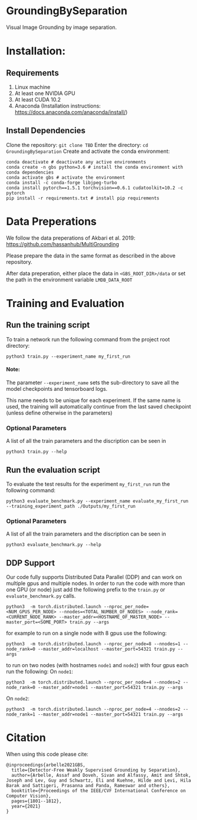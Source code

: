 # GroundingBySeparation
Visual Image Grounding by image separation.

# Installation:
## Requirements
1. Linux machine
1. At least one NVIDIA GPU
1. At least CUDA 10.2
1. Anaconda (Installation instructions: https://docs.anaconda.com/anaconda/install/)
## Install Dependencies
Clone the repository:
`git clone TBD`
Enter the directory:
`cd GroundingBySeparation`
Create and activate the conda environment:
```shell script
conda deactivate # deactivate any active environments
conda create -n gbs python=3.6 # install the conda environment with conda dependencies
conda activate gbs # activate the environment
conda install -c conda-forge libjpeg-turbo
conda install pytorch==1.5.1 torchvision==0.6.1 cudatoolkit=10.2 -c pytorch
pip install -r requirements.txt # install pip requirements
```

# Data Preperations
We follow the data preperations of Akbari et al. 2019: 
https://github.com/hassanhub/MultiGrounding

Please prepare the data in the same format as described in the above repository.

After data preperation, either place the data in `<GBS_ROOT_DIR>/data` or  set the path in the environment variable `LMDB_DATA_ROOT`

# Training and Evaluation

## Run the training script
To train a network run the following command from the project root directory:
```shell script
python3 train.py --experiment_name my_first_run
```
#### Note: 
The parameter `--experiment_name` sets the sub-directory to save all the model checkpoints and tensorboard logs.

This name needs to be unique for each experiment. If the same name is used, the training will automatically continue 
from the last saved checkpoint (unless define otherwise in the parameters) 
### Optional Parameters
A list of all the train parameters and the discription can be seen in 
```shell script
python3 train.py --help
```


## Run the evaluation script
To evaluate the test results for the experiment `my_first_run` run the following command:
```shell script
python3 evaluate_benchmark.py --experiment_name evaluate_my_first_run --training_experiment_path ./Outputs/my_first_run
```

### Optional Parameters
A list of all the train parameters and the discription can be seen in 
```shell script
python3 evaluate_benchmark.py --help
```


## DDP Support
Our code fully supports Distributed Data Parallel (DDP) and can work on multiple gpus and multiple nodes.
In order to run the code with more than one GPU (or node) just add the following prefix to the `train.py` or 
`evaluate_benchmark.py` calls.
```shell script
python3  -m torch.distributed.launch --nproc_per_node=<NUM_GPUS_PER_NODE> --nnodes=<TOTAL_NUMBER_OF_NODES> --node_rank=<CURRENT_NODE_RANK> --master_addr=<HOSTNAME_OF_MASTER_NODE> --master_port=<SOME_PORT> train.py --args
```
for example to run on a single node with 8 gpus use the following:

```shell script
python3  -m torch.distributed.launch --nproc_per_node=8 --nnodes=1 --node_rank=0 --master_addr=localhost --master_port=54321 train.py --args
``` 
to run on two nodes (with hostnames `node1` and `node2`) with four gpus each run the following:
On `node1`:
```shell script
python3  -m torch.distributed.launch --nproc_per_node=4 --nnodes=2 --node_rank=0 --master_addr=node1 --master_port=54321 train.py --args
``` 
On `node2`:
```shell script
python3  -m torch.distributed.launch --nproc_per_node=4 --nnodes=2 --node_rank=1 --master_addr=node1 --master_port=54321 train.py --args
``` 

# Citation
When using this code please cite:
```
@inproceedings{arbelle2021GBS,
  title={Detector-Free Weakly Supervised Grounding by Separation},
  author={Arbelle, Assaf and Doveh, Sivan and Alfassy, Amit and Shtok, Joseph and Lev, Guy and Schwartz, Eli and Kuehne, Hilde and Levi, Hila Barak and Sattigeri, Prasanna and Panda, Rameswar and others},
  booktitle={Proceedings of the IEEE/CVF International Conference on Computer Vision},
  pages={1801--1812},
  year={2021}
}
```
